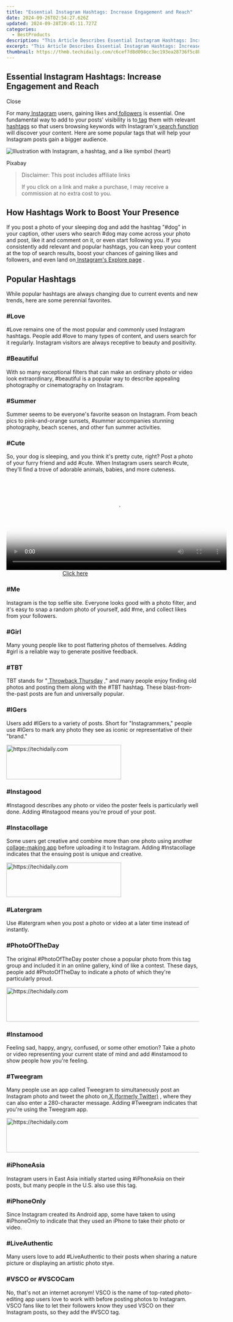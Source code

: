 ```yaml
---
title: "Essential Instagram Hashtags: Increase Engagement and Reach"
date: 2024-09-26T02:54:27.626Z
updated: 2024-09-28T20:45:11.727Z
categories:
  - BestProducts
description: "This Article Describes Essential Instagram Hashtags: Increase Engagement and Reach"
excerpt: "This Article Describes Essential Instagram Hashtags: Increase Engagement and Reach"
thumbnail: https://thmb.techidaily.com/c6cef7d8d098cc3ec193ea28736f5c8bb8a150dde0b8653330eff8897000d29a.jpeg
---
```


## Essential Instagram Hashtags: Increase Engagement and Reach

Close 

 For many[ Instagram](https://www.lifewire.com/things-you-should-definitely-be-doing-on-instagram-3485874) users, gaining likes and[ followers](https://www.lifewire.com/get-instagram-followers-3485845) is essential. One fundamental way to add to your posts' visibility is to[ tag](https://www.lifewire.com/define-tagging-3486207) them with relevant[ hashtags](https://www.lifewire.com/track-instagram-hashtags-3485852) so that users browsing keywords with Instagram's[ search function](https://www.lifewire.com/instagram-search-for-tags-3485862) will discover your content. Here are some popular tags that will help your Instagram posts gain a bigger audience.

![Illustration with Instagram, a hashtag, and a like symbol (heart)](https://www.lifewire.com/thmb/nl_ePIbwwDKvemtRTxAzLIeCpdQ=/1500x0/filters:no_upscale():max_bytes(150000):strip_icc():format(webp)/Instagramhashtag-3841467b1a034d42be8b103a64f93b61.jpg) 

Pixabay 

>  Disclaimer: This post includes affiliate links
>
>  If you click on a link and make a purchase, I may receive a commission at no extra cost to you.
>

##  How Hashtags Work to Boost Your Presence

 If you post a photo of your sleeping dog and add the hashtag "#dog" in your caption, other users who search #dog may come across your photo and post, like it and comment on it, or even start following you. If you consistently add relevant and popular hashtags, you can keep your content at the top of search results, boost your chances of gaining likes and followers, and even land on[ Instagram's Explore page](https://www.lifewire.com/how-to-get-on-the-instagram-explore-page-4795878) .

## Popular Hashtags

 While popular hashtags are always changing due to current events and new trends, here are some perennial favorites.

### #Love

 #Love remains one of the most popular and commonly used Instagram hashtags. People add #love to many types of content, and users search for it regularly. Instagram visitors are always receptive to beauty and positivity.

### #Beautiful

 With so many exceptional filters that can make an ordinary photo or video look extraordinary, #beautiful is a popular way to describe appealing photography or cinematography on Instagram.

### #Summer

 Summer seems to be everyone's favorite season on Instagram. From beach pics to pink-and-orange sunsets, #summer accompanies stunning photography, beach scenes, and other fun summer activities.

### #Cute

 So, your dog is sleeping, and you think it's pretty cute, right? Post a photo of your furry friend and add #cute. When Instagram users search #cute, they'll find a trove of adorable animals, babies, and more cuteness.

<!-- affiliate ads begin -->
<span id="1982461">
					<video width="576" height="240" style="cursor:pointer"
           poster="//a.impactradius-go.com/display-clicktoplayimage/1982461.png"
           onclick="if(!this.playClicked){this.play();this.setAttribute('controls',true);this.playClicked=true;}">
	   <source src="//a.impactradius-go.com/display-ad/22993-1982461">
	   <img src="//a.impactradius-go.com/display-clicktoplayimage/1982461.png" style="border: none; height: 100%; width: 100%; object-fit: contain">
	</video>
	<div style="width:360px;text-align:center"><a href="javascript:window.open(decodeURIComponent('https%3A%2F%2Fhomestyler.sjv.io%2Fc%2F5597632%2F1982461%2F22993'), '_blank');void(0);">Click here</a></div>
</span>
<img height="0" width="0" src="https://imp.pxf.io/i/5597632/1982461/22993" style="position:absolute;visibility:hidden;" border="0" />
<!-- affiliate ads end -->

### #Me

 Instagram is the top selfie site. Everyone looks good with a photo filter, and it's easy to snap a random photo of yourself, add #me, and collect likes from your followers.

### #Girl

 Many young people like to post flattering photos of themselves. Adding #girl is a reliable way to generate positive feedback.

### #TBT

 TBT stands for "[ Throwback Thursday](https://www.liveabout.com/throwback-thursday-meaning-and-why-its-so-popular-3485860) ," and many people enjoy finding old photos and posting them along with the #TBT hashtag. These blast-from-the-past posts are fun and universally popular.

### #IGers

 Users add #IGers to a variety of posts. Short for "Instagrammers," people use #IGers to mark any photo they see as iconic or representative of their "brand."

<!-- affiliate ads begin -->
<a href="https://aligracehair.sjv.io/c/5597632/2016165/19272" target="_top" id="2016165">
  <img src="//a.impactradius-go.com/display-ad/19272-2016165" border="0" alt="https://techidaily.com" width="300" height="90"/>
</a>
<img height="0" width="0" src="https://aligracehair.sjv.io/i/5597632/2016165/19272" style="position:absolute;visibility:hidden;" border="0" />
<!-- affiliate ads end -->

### #Instagood

 #Instagood describes any photo or video the poster feels is particularly well done. Adding #Instagood means you're proud of your post.

### #Instacollage

 Some users get creative and combine more than one photo using another[ collage-making app](https://www.lifewire.com/popular-free-instagram-collage-maker-apps-3485873) before uploading it to Instagram. Adding #Instacollage indicates that the ensuing post is unique and creative.

<!-- affiliate ads begin -->
<a href="https://25home.pxf.io/c/5597632/2148645/16836" target="_top" id="2148645">
  <img src="//a.impactradius-go.com/display-ad/16836-2148645" border="0" alt="https://techidaily.com" width="300" height="90"/>
</a>
<img height="0" width="0" src="https://25home.pxf.io/i/5597632/2148645/16836" style="position:absolute;visibility:hidden;" border="0" />
<!-- affiliate ads end -->

### #Latergram

 Use #latergram when you post a photo or video at a later time instead of instantly.

### #PhotoOfTheDay

 The original #PhotoOfTheDay poster chose a popular photo from this tag group and included it in an online gallery, kind of like a contest. These days, people add #PhotoOfTheDay to indicate a photo of which they're particularly proud.

<!-- affiliate ads begin -->
<a href="https://zebaoaffiliateprogram.pxf.io/c/5597632/2137972/21526" target="_top" id="2137972">
  <img src="//a.impactradius-go.com/display-ad/21526-2137972" border="0" alt="https://techidaily.com" width="728" height="90"/>
</a>
<img height="0" width="0" src="https://zebaoaffiliateprogram.pxf.io/i/5597632/2137972/21526" style="position:absolute;visibility:hidden;" border="0" />
<!-- affiliate ads end -->

### #Instamood

 Feeling sad, happy, angry, confused, or some other emotion? Take a photo or video representing your current state of mind and add #instamood to show people how you're feeling.

### #Tweegram

 Many people use an app called Tweegram to simultaneously post an Instagram photo and tweet the photo on[ X (formerly Twitter)](https://www.lifewire.com/what-exactly-is-twitter-2483331) , where they can also enter a 280-character message. Adding #Tweegram indicates that you're using the Tweegram app.

<!-- affiliate ads begin -->
<a href="https://appsumo.8odi.net/c/5597632/2130885/7443" target="_top" id="2130885">
  <img src="//a.impactradius-go.com/display-ad/7443-2130885" border="0" alt="https://techidaily.com" width="600" height="90"/>
</a>
<img height="0" width="0" src="https://appsumo.8odi.net/i/5597632/2130885/7443" style="position:absolute;visibility:hidden;" border="0" />
<!-- affiliate ads end -->

### #iPhoneAsia

 Instagram users in East Asia initially started using #iPhoneAsia on their posts, but many people in the U.S. also use this tag.

### #iPhoneOnly

 Since Instagram created its Android app, some have taken to using #iPhoneOnly to indicate that they used an iPhone to take their photo or video.

### #LiveAuthentic

 Many users love to add #LiveAuthentic to their posts when sharing a nature picture or displaying an artistic photo stye.

### #VSCO or #VSCOCam

 No, that's not an internet acronym! VSCO is the name of top-rated photo-editing app users love to work with before posting photos to Instagram. VSCO fans like to let their followers know they used VSCO on their Instagram posts, so they add the #VSCO tag.

<!-- affiliate ads begin -->
<span id="1424529">
					<video width="864" height="1536" style="cursor:pointer"
           poster="//a.impactradius-go.com/display-clicktoplayimage/1424529.png"
           onclick="if(!this.playClicked){this.play();this.setAttribute('controls',true);this.playClicked=true;}">
	   <source src="//a.impactradius-go.com/display-ad/16446-1424529">
	   <img src="//a.impactradius-go.com/display-clicktoplayimage/1424529.png" style="border: none; height: 100%; width: 100%; object-fit: contain">
	</video>
	<div style="width:540px;text-align:center"><a href="javascript:window.open(decodeURIComponent('https%3A%2F%2Flaganoo.pxf.io%2Fc%2F5597632%2F1424529%2F16446'), '_blank');void(0);">Click here</a></div>
</span>
<img height="0" width="0" src="https://imp.pxf.io/i/5597632/1424529/16446" style="position:absolute;visibility:hidden;" border="0" />
<!-- affiliate ads end -->

### #\[City Name\]

 If you want to generate more interest from local followers, try tagging your posts with the nearest large city. For example, if you're near Austin, Texas, add tags such as #austin or #austintx.

<!-- affiliate ads begin -->
<a href="https://appsumo.8odi.net/c/5597632/2144283/7443" target="_top" id="2144283">
  <img src="//a.impactradius-go.com/display-ad/7443-2144283" border="0" alt="https://techidaily.com" width="600" height="90"/>
</a>
<img height="0" width="0" src="https://appsumo.8odi.net/i/5597632/2144283/7443" style="position:absolute;visibility:hidden;" border="0" />
<!-- affiliate ads end -->

## More on Hashtags

 If you're using multiple hashtags in your Instagram caption, try separating them from the actual caption, so it doesn't look cluttered and hard to read. Type out your caption and then make multiple line breaks, placing the hashtags at the end. Some users put periods at the start of their line breaks to help guide the viewer's eyes down toward the hashtags.

 To keep up with current hashtags, visit[ Top-Hashtags](https://top-hashtags.com/instagram/) and check out what's new and trending.

Was this page helpful?

Thanks for letting us know!

 Get the Latest Tech News Delivered Every Day

[ Subscribe ](https://www.lifewire.com/#) 

Tell us why!

 Other  Not enough details  Hard to understand 

 Submit

<ins class="adsbygoogle"
     style="display:block"
     data-ad-format="autorelaxed"
     data-ad-client="ca-pub-7571918770474297"
     data-ad-slot="1223367746"></ins>

<ins class="adsbygoogle"
     style="display:block"
     data-ad-client="ca-pub-7571918770474297"
     data-ad-slot="8358498916"
     data-ad-format="auto"
     data-full-width-responsive="true"></ins>

<span class="atpl-alsoreadstyle">Also read:</span>
<div><ul>
<li><a href="https://youtube-web.techidaily.com/024-approved-get-your-favorite-podcasts-and-videos-anytime-on-the-go-with-these-tools/"><u>[New] 2024 Approved Get Your Favorite Podcasts & Videos Anytime, On-the-Go, With These Tools</u></a></li>
<li><a href="https://instagram-video-recordings.techidaily.com/new-in-2024-focused-growth-instagrams-must-use-tags-to-watch-out-for/"><u>[New] In 2024, Focused Growth Instagram's Must-Use Tags to Watch Out For</u></a></li>
<li><a href="https://video-capture.techidaily.com/2024-approved-precision-gameplay-savings-made-easy-with-fbx-filming/"><u>2024 Approved Precision Gameplay Savings Made Easy with FBX Filming</u></a></li>
<li><a href="https://iphone-unlock.techidaily.com/8-safe-and-effective-methods-to-unlock-your-apple-iphone-11-without-a-passcode-drfone-by-drfone-ios/"><u>8 Safe and Effective Methods to Unlock Your Apple iPhone 11 Without a Passcode | Dr.fone</u></a></li>
<li><a href="https://techtrends.techidaily.com/airpods-sync-a-comprehensive-tutorial-for-linking-to-hp-systems/"><u>AirPods Sync: A Comprehensive Tutorial for Linking to HP Systems</u></a></li>
<li><a href="https://techtrends.techidaily.com/all-you-need-to-know-about-the-next-big-apple-unveiling-time-table-and-buzzing-rumors/"><u>All You Need to Know About the Next Big Apple Unveiling: Time Table & Buzzing Rumors</u></a></li>
<li><a href="https://techtrends.techidaily.com/comprehensive-guide-to-top-22-graphic-design-suites-and-applications/"><u>Comprehensive Guide to Top 22 Graphic Design Suites and Applications</u></a></li>
<li><a href="https://techtrends.techidaily.com/discover-the-ultimate-8-reading-apps-of-2024-we-love/"><u>Discover the Ultimate 8 Reading Apps of 2024 We Love!</u></a></li>
<li><a href="https://hardware-tips.techidaily.com/exploring-pc-components-a-journey-with-tom/"><u>Exploring PC Components - A Journey with Tom</u></a></li>
<li><a href="https://bypass-frp.techidaily.com/full-guide-to-bypass-google-frp-by-drfone-android/"><u>Full Guide to Bypass Google FRP</u></a></li>
<li><a href="https://techtrends.techidaily.com/hulus-errorrununk13-bug-easy-fixes-and-workarounds/"><u>Hulu's ERROR_RUNUNK13 Bug: Easy Fixes and Workarounds</u></a></li>
<li><a href="https://extra-information.techidaily.com/in-2024-adding-time-stamps-to-pictures-step-by-step-tutorial/"><u>In 2024, Adding Time Stamps to Pictures Step-by-Step Tutorial</u></a></li>
<li><a href="https://location-social.techidaily.com/in-2024-edit-and-send-fake-location-on-telegram-for-your-vivo-y100a-in-3-ways-drfone-by-drfone-virtual-android/"><u>In 2024, Edit and Send Fake Location on Telegram For your Vivo Y100A in 3 Ways | Dr.fone</u></a></li>
<li><a href="https://android-frp.techidaily.com/in-2024-full-guide-to-bypass-oneplus-frp-by-drfone-android/"><u>In 2024, Full Guide to Bypass OnePlus FRP</u></a></li>
<li><a href="https://techtrends.techidaily.com/inside-scoop-google-tv-streaming-stick-launch-date-pricing-strategies-and-featured-performance-insights/"><u>Inside Scoop: Google TV Streaming Stick Launch Date, Pricing Strategies, and Featured Performance Insights</u></a></li>
<li><a href="https://techtrends.techidaily.com/mobile-mirroring-watch-anywhere-with-your-android-and-firestick-combo/"><u>Mobile Mirroring: Watch Anywhere with Your Android and Firestick Combo</u></a></li>
<li><a href="https://techtrends.techidaily.com/top-10-leading-websites-a-comprehensive-ranking-of-global-internet-giants/"><u>Top 10 Leading Websites: A Comprehensive Ranking of Global Internet Giants</u></a></li>
</ul></div>

